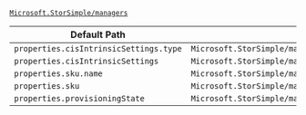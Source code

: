 [`Microsoft.StorSimple/managers`](https://docs.microsoft.com/en-us/azure/templates/microsoft.storsimple/managers)

| Default Path | Alias |
|---|---|
| `properties.cisIntrinsicSettings.type` | `Microsoft.StorSimple/managers/cisIntrinsicSettings.type` |
| `properties.cisIntrinsicSettings` | `Microsoft.StorSimple/managers/cisIntrinsicSettings` |
| `properties.sku.name` | `Microsoft.StorSimple/managers/sku.name` |
| `properties.sku` | `Microsoft.StorSimple/managers/sku` |
| `properties.provisioningState` | `Microsoft.StorSimple/managers/provisioningState` |

